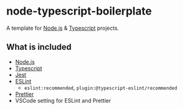 # node-typescript-boilerplate

A template for [Node.js](https://github.com/nodejs/node) & [Typescript](https://github.com/microsoft/TypeScript) projects.

## What is included

- [Node.js](https://github.com/nodejs/node)
- [Typescript](https://github.com/microsoft/TypeScript)
- [Jest](https://github.com/facebook/jest)
- [ESLint](https://github.com/eslint/eslint)
  - `eslint:recommended`, `plugin:@typescript-eslint/recommended`
- [Prettier](https://github.com/prettier/prettier)
- VSCode setting for ESLint and Prettier
